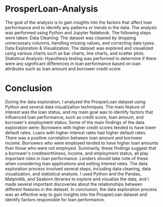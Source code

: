 # ProsperLoan-Analysis
The goal of the analysis is to gain insights into the factors that affect loan performance and to identify any patterns or trends in the data.
The analysis was performed using Python and Jupyter Notebook. The following steps were taken:
Data Cleaning: The dataset was cleaned by dropping unnecessary columns, handling missing values, and correcting data types.
Data Exploration & Visualization: The dataset was explored and visualized using various charts such as bar charts, line charts, and scatter plots.
Statistical Analysis: Hypothesis testing was performed to determine if there were any significant differences in loan performance based on loan attributes such as loan amount and borrower credit score.

# Conclusion
During the data exploration, I analyzed the ProsperLoan dataset using Python and several data visualization techniques. The main feature of interest was the loan status, and my main goal was to identify factors that influenced loan performance, such as credit score, loan amount, and borrower's employment status. Some of the main findings of the data exploration were: Borrowers with higher credit scores tended to have lower default rates. Loans with higher interest rates had higher default rates. There was a positive correlation between loan amount and borrower income. Borrowers who were employed tended to have higher loan amounts than those who were not employed. Summarily, these findings suggest that a borrower's creditworthiness, income, and employment status, all play important roles in loan performance. Lenders should take note of these when considering loan applications and setting interest rates. The data exploration process involved several steps, including data cleaning, data visualization, and statistical analysis. I used Python and the Pandas, Matplotlib, and Seaborn libraries to explore and visualize the data, and I made several important discoveries about the relationships between different features in the dataset. In conclusion, the data exploration process was an effective way to gain insights into the ProsperLoan dataset and identify factors responsible for loan performance.
